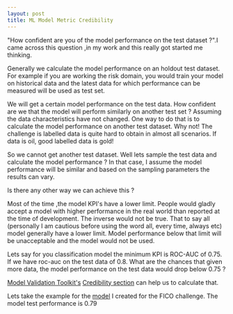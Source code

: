 ```yaml
---
layout: post
title: ML Model Metric Credibility
---
```


"How confident are you of the model performance on the test dataset ?".I came across this question ,in my work and this really got started me thinking.

Generally we calculate the model performance on an holdout test dataset. For example if you are working the risk domain, you would train your model on historical data and the latest data for which performance can be measured will be used as test set.

We will get a certain model performance on the test data. How confident are we that the model will perform similarly on another test set ? Assuming the data characteristics have not changed. One way to do that is to calculate the model performance on another test dataset. Why not! The challenge is labelled data is quite hard to obtain in almost all scenarios. If data is oil, good labelled data is gold!

So we cannot get another test dataset.
Well lets sample the test data and calculate the model performance ? In that case, I assume the model performance will be similar and based on the sampling parameters the results can vary.

Is there any other way we can achieve this ?

Most of the time ,the model KPI's have a lower limit. People would gladly accept a model with higher performance in the real world than reported at the time of development. The inverse would not be true. That to say all (personally I am cautious before using the word all, every time, always etc) model generally have a lower limit. Model performance below that limit will be unacceptable and the model would not be used.

Lets say for you classification model the minimum KPI is ROC-AUC of 0.75. If we have roc-auc on the test data of 0.8. What are the chances that given more data, the model performance on the test data would drop below 0.75 ?

[Model Validation Toolkit's](https://finraos.github.io/model-validation-toolkit/) [Credibility section](https://finraos.github.io/model-validation-toolkit/docs/html/credibility_user_guide.html) can help us to calculate that.

Lets take the example for the [model](https://anilkumarpanda.github.io/ErrorAnalysis/) I created for the FICO challenge.
The model test performance is 0.79
